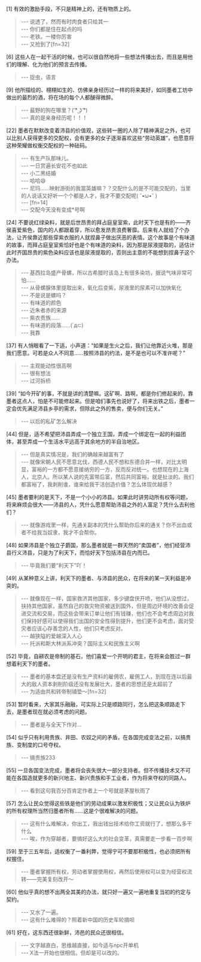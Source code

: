
[1] 有效的激励手段，不只是精神上的，还有物质上的。
>--- 说透了，然而有时肉食者只给其一<br>
>--- 你们都是住在起点的吗<br>
>--- 老铁。一楼你厉害<br>
>--- 又抢到了[fn=32]<br>

[6] 这些人在一起干活的时候，也可以很自然地将一些想法传播出去，而且是用他们的理解、化为他们的预言去传播。
>--- 捉虫，语言<br>

[9] 他所描绘的、栩栩如生的、仿佛亲身经历过一样的将来美好，如同墨者工坊中做出的最烈的酒，将在场的每个人都醺得微醉。
>--- 最野的狗在哪里？( ͡° ͜ʖ ͡°)<br>
>--- 真的是亲身经历呢！！！<br>

[22] 墨者在默默改变着沛县的价值观，这些转一圈的人除了精神满足之外，也可以比别人获得更多的交配权，会有更多的女子逐渐喜欢这些“劳动英雄”，也愿意将这种荣耀做权衡交配权的一种砝码。
>--- 有生产队那味儿。<br>
>--- 一日赏遍长安花不也如此<br>
>--- 小二黑结婚<br>
>--- 哈哈😄<br>
>--- 尼玛……映射游街的我當英雄嘛？？交配什么的是不可能交配的，当里的人说话又好听一个个都是人才，我才不要交配呢( ˘•ω•˘ )<br>
>--- [fn=14]<br>
>--- 交配今天没有变成*号啊<br>

[24] 不要说红绿染料，就是后世昂贵的拜占庭皇室紫，此时天下也是有的——齐侯喜爱紫色，国内的人都跟着穿，所以愈发昂贵浪费奢靡。后来有人就给了个办法，让齐侯靠近那些穿紫衣服的人就捏鼻子做出厌恶的表情。这个故事是个有味道的故事，而拜占庭皇室紫恰好也是个有味道的染料，因为那是尿液提取的，适估计此时齐国昂贵的紫色染料应该也是尿液提取的，否则出主意的不能想到捏鼻子这个办法。
>--- 基西拉岛盛产骨螺，所以古希腊时该岛上有很多染坊，据说气味非常可怕……<br>
>--- 从骨螺腺体里提取出来，氧化后变紫，尿液里的尿素可以加快氧化<br>
>--- 不是说是螺吗？<br>
>--- 有味道的颜色<br>
>--- 近朱者赤的来源<br>
>--- 紫衣贵族……<br>
>--- 有味道的段落……(´д⊂)<br>
>--- 我靠<br>

[37] 有人悄眼看了一下适，小声道：“如果是生火之后，我们让他靠近火堆，那是我们愿意。可若是众人不同意……按照沛县的约法，是不是也可以不准许呢？”
>--- 主观能动性很高啊<br>
>--- 很有想法<br>
>--- 过河拆桥<br>

[39] “如今开矿的事，不就是讲的清楚嘛。这矿啊、路啊，都是你们修起来的，靠墨者这点人，怕是不可能修起来。但是咱们事先也说好了，将来出铁之后，墨者一定会优先满足沛县乡亭的需求，但除此之外的售卖，便与你们无关。”
>--- 以后的私矿怎么解决<br>

[44] 但是，适不希望把沛县弄成一个独立王国，弄成一个绑定在一起的利益团体，甚至弄成一个生活水平远高于其余地方的半自治地区。
>--- 但是真实情况是，我们的确越来越富有了<br>
>--- 就像宋朝人民不愿意北伐，西德人民不想和东德合并一样，对比太明显，富裕的一方都不愿意接纳穷的一方，反而反对统一。也想现在的上海人，北京人。所以某人说的先富带后富，然后共同富裕，就是扯淡的。我们都富裕了，我剥削谁，谁来给我干活创造价值？怎么体现优越感？<br>

[45] 墨者要利的是天下，不是一个小小的沛县。如果此时讲劳动所有权等问题，将来麻烦会很大——沛县的人，凭什么愿意帮助沛县之外的人富足？凭什么去利他们？
>--- 就像游戏里一样，先通关副本的凭什么帮助你后来的通关？你不出血或者不给我当奴隶，我才不会帮你。<br>

[48] 如果沛县是个独立子爵国，那么墨者就是一群天然的“卖国者”，他们经营沛县行义沛县，只是为了利天下，而恰好天下包括沛县在内而已。
>--- 毕竟我们要“利天下”吖！<br>

[49] 从某种意义上讲，利天下的墨者、与沛县的民众，在将来的某一天利益是冲突的。
>--- 就像现在一样，国家救济其他国家，多少键盘侠开喷，他们从没想过，扶持其他国家，虽然自己的救灾物资被送到国外，但是周边环境的改善会促进交流和交易，而这些会带来订单让他们有钱赚，他们也不会考虑周边对我们保持好感可以使得我们出国的安全性得到提升，他们更不会考虑，面对受灾者应该心存善念的人性，他们只考虑反对。<br>
>--- 越狭隘的爱越深入人心<br>
>--- 托派和斯大林派系冲突？国际主义和民族主义啊<br>

[52] 毕竟，自耕农是帝制的基石，他们喜爱一个开明的君主，在将来会胜过一群想着利天下的墨者。
>--- 墨者的基本盘还是没有生产资料的雇佣农，雇佣工人，到现在连以后最大的敌人资本剥削阶级还没有发展壮大，墨者的思想还是太超前了<br>
>--- 为适由共和转帝制铺垫～[fn=32]<br>

[53] 暂时看来，大家其乐融融，可实际上只是顺路同行，怎么把这条顺路走下去，是墨者现在就必须考虑的问题。
>--- 墨者是与全天下作对…<br>

[54] 似乎只有利用贵族、井田、农奴之间的矛盾，在各国完成变法之前，以搞贵族、变制度的口号夺权。
>--- 搞贵族233<br>

[55] 一旦各国变法完成，墨者将会丧失很大一部分支持者。但不传播技术又不可能在各国造就更多的新兴地主、新兴贵族和手工业者，作为将来夺权的同路人。
>--- 看到这句我百分百肯定作者上一个号就是茅屋秋雨了<br>

[57] 怎么让民众觉得这些铁是他们的劳动成果以激发积极性；又让民众认为铁炉的所有权理所当然归墨者所有……这是个很难解决的问题。
>--- 这有什么难解决，你出工，我出钱出技术给你工资就行了，想那么多干什么<br>
>--- 唉，作为穿越者，要搞好这么大的社会变革，真需要走一步看一百步啊<br>

[59] 至于三五年后，适权衡了一番利弊，觉得宁可不要那积极性，也必须把所有权握住。
>--- 墨者掌握所有权，劳动者掌握使用权，再然后使用权可以变为经营权流转——完美复刻改开～<br>

[60] 他似乎真的想不出两全其美的办法，就只好一遍又一遍地重复当初的约定与契约。
>--- 又水了一遍。<br>
>--- 这有什么难得的？照着新中国的历史车轮搞呗<br>

[61] 好在，这东西还很新鲜，沛邑的民众还很相信。
>--- 文字越直白，思维越直接，如今适与npc开单机<br>
>--- X法一开始也很相信。但却是可以改的。<br>
